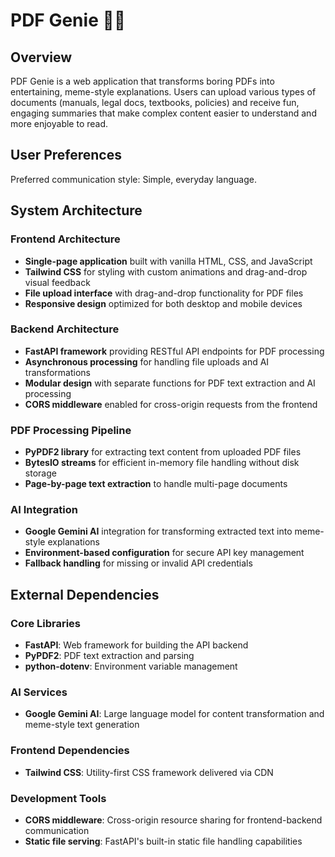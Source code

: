 # PDF Genie 🧞‍♂️

## Overview

PDF Genie is a web application that transforms boring PDFs into entertaining, meme-style explanations. Users can upload various types of documents (manuals, legal docs, textbooks, policies) and receive fun, engaging summaries that make complex content easier to understand and more enjoyable to read.

## User Preferences

Preferred communication style: Simple, everyday language.

## System Architecture

### Frontend Architecture
- **Single-page application** built with vanilla HTML, CSS, and JavaScript
- **Tailwind CSS** for styling with custom animations and drag-and-drop visual feedback
- **File upload interface** with drag-and-drop functionality for PDF files
- **Responsive design** optimized for both desktop and mobile devices

### Backend Architecture
- **FastAPI framework** providing RESTful API endpoints for PDF processing
- **Asynchronous processing** for handling file uploads and AI transformations
- **Modular design** with separate functions for PDF text extraction and AI processing
- **CORS middleware** enabled for cross-origin requests from the frontend

### PDF Processing Pipeline
- **PyPDF2 library** for extracting text content from uploaded PDF files
- **BytesIO streams** for efficient in-memory file handling without disk storage
- **Page-by-page text extraction** to handle multi-page documents

### AI Integration
- **Google Gemini AI** integration for transforming extracted text into meme-style explanations
- **Environment-based configuration** for secure API key management
- **Fallback handling** for missing or invalid API credentials

## External Dependencies

### Core Libraries
- **FastAPI**: Web framework for building the API backend
- **PyPDF2**: PDF text extraction and parsing
- **python-dotenv**: Environment variable management

### AI Services
- **Google Gemini AI**: Large language model for content transformation and meme-style text generation

### Frontend Dependencies
- **Tailwind CSS**: Utility-first CSS framework delivered via CDN

### Development Tools
- **CORS middleware**: Cross-origin resource sharing for frontend-backend communication
- **Static file serving**: FastAPI's built-in static file handling capabilities